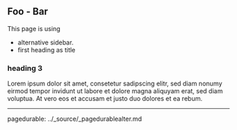 ## Foo - Bar

This page is using 

* alternative sidebar.
* first heading as title



### heading 3

Lorem ipsum dolor sit amet, consetetur sadipscing elitr, sed diam nonumy eirmod tempor invidunt ut labore et dolore magna aliquyam erat, sed diam voluptua. At vero eos et accusam et justo duo dolores et ea rebum.


---
pagedurable: ../_source/_pagedurablealter.md
